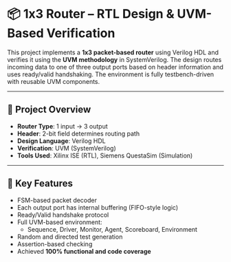 # 📦 1x3 Router – RTL Design & UVM-Based Verification

This project implements a **1x3 packet-based router** using Verilog HDL and verifies it using the **UVM methodology** in SystemVerilog. The design routes incoming data to one of three output ports based on header information and uses ready/valid handshaking. The environment is fully testbench-driven with reusable UVM components.

---

## 📘 Project Overview

- **Router Type**: 1 input → 3 output
- **Header**: 2-bit field determines routing path
- **Design Language**: Verilog HDL
- **Verification**: UVM (SystemVerilog)
- **Tools Used**: Xilinx ISE (RTL), Siemens QuestaSim (Simulation)

---

## 🧠 Key Features

- FSM-based packet decoder
- Each output port has internal buffering (FIFO-style logic)
- Ready/Valid handshake protocol
- Full UVM-based environment:
  - Sequence, Driver, Monitor, Agent, Scoreboard, Environment
- Random and directed test generation
- Assertion-based checking
- Achieved **100% functional and code coverage**
